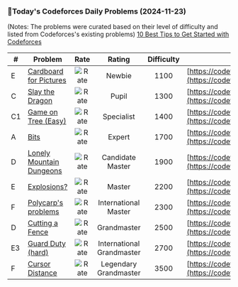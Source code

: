 ### 🌟Today's Codeforces Daily Problems (2024-11-23)
(Notes: The problems were curated based on their level of difficulty and listed from Codeforces's existing problems)
[10 Best Tips to Get Started with Codeforces](https://github.com/ika9810/Codeforces-Daily-Problems/blob/main/10%20Best%20Tips%20to%20Get%20Started%20with%20Codeforces.md)

| # | Problem | Rate| Rating | Difficulty | Contest |
|---| ----- | :--------: | :----------: | :----------: | ---------- |
|E|[Cardboard for Pictures](https://codeforces.com/contest/1850/problem/E)|![Rate](https://img.shields.io/badge/Newbie-1100-lightgrey)|Newbie|1100|[https://codeforces.com/contest/1850](https://codeforces.com/contest/1850)|
|C|[Slay the Dragon](https://codeforces.com/contest/1574/problem/C)|![Rate](https://img.shields.io/badge/Pupil-1300-brightgreen)|Pupil|1300|[https://codeforces.com/contest/1574](https://codeforces.com/contest/1574)|
|C1|[Game on Tree (Easy)](https://codeforces.com/contest/1970/problem/C1)|![Rate](https://img.shields.io/badge/Specialist-1400-9cf)|Specialist|1400|[https://codeforces.com/contest/1970](https://codeforces.com/contest/1970)|
|A|[Bits](https://codeforces.com/contest/484/problem/A)|![Rate](https://img.shields.io/badge/Expert-1700-blue)|Expert|1700|[https://codeforces.com/contest/484](https://codeforces.com/contest/484)|
|D|[Lonely Mountain Dungeons](https://codeforces.com/contest/1928/problem/D)|![Rate](https://img.shields.io/badge/Candidate%20Master-1900-blueviolet)|Candidate Master|1900|[https://codeforces.com/contest/1928](https://codeforces.com/contest/1928)|
|E|[Explosions?](https://codeforces.com/contest/1795/problem/E)|![Rate](https://img.shields.io/badge/Master-2200-orange)|Master|2200|[https://codeforces.com/contest/1795](https://codeforces.com/contest/1795)|
|F|[Polycarp's problems](https://codeforces.com/contest/727/problem/F)|![Rate](https://img.shields.io/badge/International%20Master-2300-orange)|International Master|2300|[https://codeforces.com/contest/727](https://codeforces.com/contest/727)|
|D|[Cutting a Fence](https://codeforces.com/contest/212/problem/D)|![Rate](https://img.shields.io/badge/Grandmaster-2500-red)|Grandmaster|2500|[https://codeforces.com/contest/212](https://codeforces.com/contest/212)|
|E3|[Guard Duty (hard)](https://codeforces.com/contest/958/problem/E3)|![Rate](https://img.shields.io/badge/International%20Grandmaster-2700-red)|International Grandmaster|2700|[https://codeforces.com/contest/958](https://codeforces.com/contest/958)|
|F|[Cursor Distance](https://codeforces.com/contest/1246/problem/F)|![Rate](https://img.shields.io/badge/Legendary%20Grandmaster-3500-red)|Legendary Grandmaster|3500|[https://codeforces.com/contest/1246](https://codeforces.com/contest/1246)|
